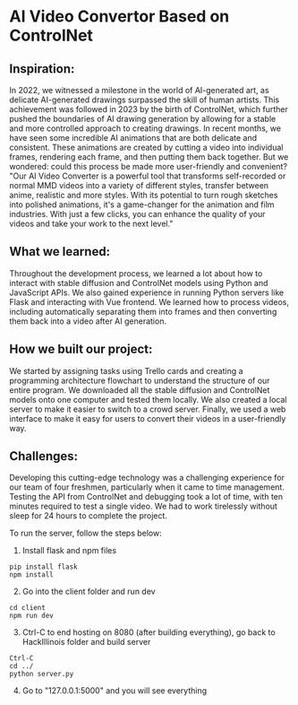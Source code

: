 # AI Video Convertor Based on ControlNet

## Inspiration:
In 2022, we witnessed a milestone in the world of AI-generated art, as delicate AI-generated drawings surpassed the skill of human artists. This achievement was followed in 2023 by the birth of ControlNet, which further pushed the boundaries of AI drawing generation by allowing for a stable and more controlled approach to creating drawings. In recent months, we have seen some incredible AI animations that are both delicate and consistent. These animations are created by cutting a video into individual frames, rendering each frame, and then putting them back together. But we wondered: could this process be made more user-friendly and convenient? "Our AI Video Converter is a powerful tool that transforms self-recorded or normal MMD videos into a variety of different styles, transfer between anime, realistic and more styles. With its potential to turn rough sketches into polished animations, it's a game-changer for the animation and film industries. With just a few clicks, you can enhance the quality of your videos and take your work to the next level."

## What we learned:
Throughout the development process, we learned a lot about how to interact with stable diffusion and ControlNet models using Python and JavaScript APIs. We also gained experience in running Python servers like Flask and interacting with Vue frontend. We learned how to process videos, including automatically separating them into frames and then converting them back into a video after AI generation.

## How we built our project:
We started by assigning tasks using Trello cards and creating a programming architecture flowchart to understand the structure of our entire program. We downloaded all the stable diffusion and ControlNet models onto one computer and tested them locally. We also created a local server to make it easier to switch to a crowd server. Finally, we used a web interface to make it easy for users to convert their videos in a user-friendly way.

## Challenges:
Developing this cutting-edge technology was a challenging experience for our team of four freshmen, particularly when it came to time management. Testing the API from ControlNet and debugging took a lot of time, with ten minutes required to test a single video. We had to work tirelessly without sleep for 24 hours to complete the project.


To run the server, follow the steps below:
1. Install flask and npm files
```
pip install flask
npm install
```
2. Go into the client folder and run dev
```
cd client
npm run dev
```
3. Ctrl-C to end hosting on 8080 (after building everything), go back to HackIllinois folder and build server
```
Ctrl-C
cd ../
python server.py
```
4. Go to "127.0.0.1:5000" and you will see everything
